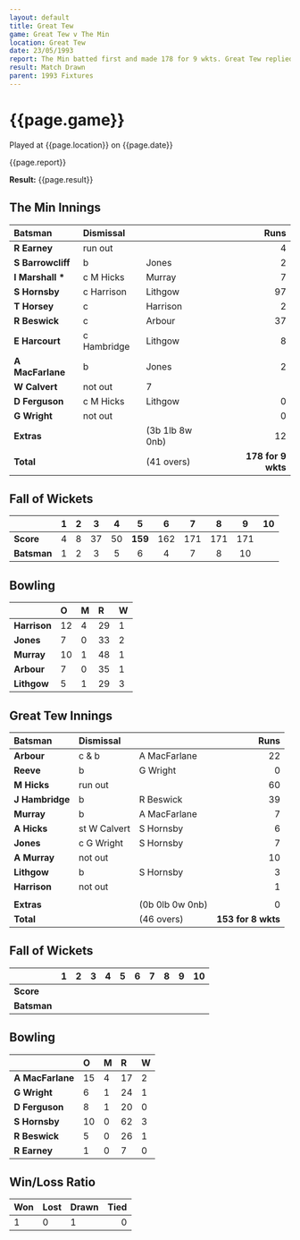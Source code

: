 ```yaml
---
layout: default
title: Great Tew
game: Great Tew v The Min
location: Great Tew
date: 23/05/1993
report: The Min batted first and made 178 for 9 wkts. Great Tew replied with 153 for 8 wkts
result: Match Drawn
parent: 1993 Fixtures
---
```


# {{page.game}}

Played at {{page.location}} on {{page.date}}

{{page.report}}

**Result:** {{page.result}}

## The Min Innings

| Batsman | Dismissal |  | Runs |
|:---|:---|---|---:|
| **R Earney** | run out |  | 4 | 
| **S Barrowcliff** | b | Jones | 2 | 
| **I Marshall &#42;** | c M Hicks | Murray | 7 | 
| **S Hornsby** | c Harrison | Lithgow | 97 | 
| **T Horsey** | c | Harrison | 2 | 
| **R Beswick** | c | Arbour | 37 | 
| **E Harcourt** | c Hambridge | Lithgow | 8 | 
| **A MacFarlane** | b | Jones | 2 | 
| **W Calvert** | not out |   7 | 
| **D Ferguson** | c M Hicks | Lithgow | 0 | 
| **G Wright** | not out |  | 0 | 
| **Extras** | | (3b 1lb 8w 0nb) | 12 | 
| **Total** | | (41 overs) | **178 for 9 wkts** | 

## Fall of Wickets

| | 1 | 2 | 3 | 4 | 5 | 6 | 7 | 8 | 9 | 10 |
|---|:---:|:---:|:---:|:---:|:---:|:---:|:---:|:---:|:---:|:---:|
| **Score** | 4 | 8 | 37 | 50 | **159** | 162 | 171 | 171 | 171 |  |
| **Batsman** | 1 | 2 | 3 | 5 | 6 | 4 | 7 | 8 | 10 |  |

## Bowling

| | O | M | R | W |
|---|:---|:---|:---|:---|
| **Harrison** | 12 | 4 | 29 | 1 |
| **Jones** | 7 | 0 | 33 | 2 |
| **Murray** | 10 | 1 | 48 | 1 |
| **Arbour** | 7 | 0 | 35 | 1 |
| **Lithgow** | 5 | 1 | 29 | 3 | 

## Great Tew Innings

| Batsman | Dismissal |  | Runs |
|:---|:---|---|---:|
| **Arbour** | c & b | A MacFarlane | 22 | 
| **Reeve** | b | G Wright | 0 | 
| **M Hicks** | run out |  | 60 | 
| **J Hambridge** | b | R Beswick | 39 | 
| **Murray** | b | A MacFarlane | 7 | 
| **A Hicks** | st W Calvert | S Hornsby | 6 |
| **Jones** | c G Wright | S Hornsby | 7 | 
| **A Murray** | not out |  | 10 |
| **Lithgow** | b | S Hornsby | 3 | 
| **Harrison** | not out |  | 1 | 
|  |  |  |  |
| **Extras** | | (0b 0lb 0w 0nb) | 0 | 
| **Total** | | (46 overs) | **153 for 8 wkts** | 

## Fall of Wickets

| | 1 | 2 | 3 | 4 | 5 | 6 | 7 | 8 | 9 | 10 |
|---|:---:|:---:|:---:|:---:|:---:|:---:|:---:|:---:|:---:|:---:|
| **Score** |  |  |  |  |  |  |  |  |  |  |
| **Batsman** |  |  |  |  |  |  |  |  |  |  |

## Bowling

| | O | M | R | W |
|---|:---|:---|:---|:---|
| **A MacFarlane** | 15 | 4 | 17 | 2 | 
| **G Wright** | 6 | 1 | 24 | 1 | 
| **D Ferguson** | 8 | 1 | 20 | 0 | 
| **S Hornsby** | 10 | 0 | 62 | 3 | 
| **R Beswick** | 5 | 0 | 26 | 1 |
| **R Earney** | 1 | 0 | 7 | 0 |

## Win/Loss Ratio

| Won | Lost | Drawn | Tied |
|:---|:---|:---|---:|
| 1 | 0 | 1 | 0 |